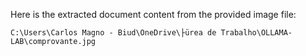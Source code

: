 ﻿
Here is the extracted document content from the provided image file:

`C:\Users\Carlos Magno - Biud\OneDrive\├ürea de Trabalho\OLLAMA-LAB\comprovante.jpg`

